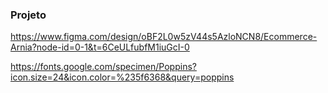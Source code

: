 ### Projeto

https://www.figma.com/design/oBF2L0w5zV44s5AzloNCN8/Ecommerce-Arnia?node-id=0-1&t=6CeULfubfM1iuGcI-0

https://fonts.google.com/specimen/Poppins?icon.size=24&icon.color=%235f6368&query=poppins
